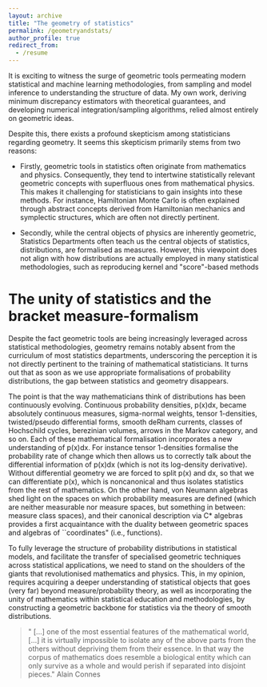 ```yaml
---
layout: archive
title: "The geometry of statistics"
permalink: /geometryandstats/
author_profile: true
redirect_from:
  - /resume
---
```


It is exciting to witness the surge of geometric tools permeating modern statistical and machine learning methodologies, from sampling and model inference to understanding the structure of data. 
My own work, deriving minimum discrepancy estimators with theoretical guarantees, and developing numerical integration/sampling algorithms, relied almost entirely on geometric ideas.

Despite this, there exists a profound skepticism among statisticians regarding geometry.
It seems this skepticism primarily stems from two reasons:
* Firstly, geometric tools in statistics often originate from mathematics and physics. Consequently, they tend to intertwine statistically relevant geometric concepts with superfluous ones from mathematical physics. This makes it challenging for statisticians to gain insights into these methods. For instance, Hamiltonian Monte Carlo is often explained through abstract concepts derived from Hamiltonian mechanics and symplectic structures, which are often not directly pertinent.
<!-- Moreover these tools, e.g., Wasserstein gradients or Langevin processes use notions from geometric measure theory, distributional calculus, and stochastic differential equations. The foundational principles of these tools are hard to grasp for individuals without a background in geometry. For instance, the structure of SDEs, e.g., the Ito correction term, is described by second-order geometry (and cocycles of transformations). Yet, to quote Laurent Schwartz, there is no second-order calculus without tears. More precisely:

  <blockquote>
    <p> "Meyer a intitulé son article "Géométrie stochastique sans larmes";
            je ne suis pas sûr qu’il n’y ait pas de larmes, mais suis à peu près sûr qu’il
            y en a dans le mien. Les larmes paraissent un peu inévitablement liées au calcul
            du second ordre ; on ne pleure pas au premier ordre, on pleure au second, depuis
            déjà des générations."
    </p>
  </blockquote>
-->
* Secondly, while the central objects of physics are inherently geometric, Statistics Departments often teach us the central objects of statistics, distributions, are formalised as measures. However, this viewpoint does not align with how distributions are actually employed in many statistical methodologies, such as reproducing kernel and "score"-based methods




The unity of statistics and the bracket measure-formalism
======

Despite the fact geometric tools are being increasingly leveraged across statistical methodologies,
geometry remains notably absent from the curriculum of most statistics departments,
underscoring the perception it is not directly pertinent to the training of mathematical statisticians.
It turns out that as soon as we use appropriate formalisations of probability distributions, the gap between statistics and geometry disappears. 

The point is that the way mathematicians think of distributions has been continuously evolving. Continuous probability densities, p(x)dx, became absolutely continuous measures, sigma-normal weights, tensor 1-densities, twisted/pseudo differential forms, smooth deRham currents,
classes of Hochschild cycles, berezinian volumes, arrows in the Markov category, and so on.
Each of these mathematical formalisation incorporates a new understanding of p(x)dx. For instance tensor 1-densities formalise the probability rate of change which then allows us to correctly talk about the differential information of p(x)dx (which is not its log-density derivative). Without differential geometry we are forced to split p(x) and dx, so that we can differentiate p(x), which is noncanonical and thus isolates statistics from the rest of mathematics. 
On the other hand, von Neumann algebras shed light on the spaces on which probability measures are defined (which are neither measurable nor measure spaces, but something in between: measure class spaces), and their canonical description via C* algebras provides a first acquaintance with the duality between geometric spaces and algebras of ``coordinates" (i.e., functions).

To fully leverage the structure of probability distributions in statistical models, and facilitate the transfer of specialised geometric techniques across statistical applications, we need to stand on the shoulders of the giants that revolutionised mathematics and physics. This, in my opinion, requires acquiring a deeper understanding of statistical objects that goes (very far) beyond  measure/probability theory, as well as incorporating the unity of mathematics within statistical education and methodologies, by constructing a geometric backbone for statistics via the theory of smooth distributions.

<blockquote>
    <p> " [...] one of the most essential features of the mathematical world, [...] it is virtually impossible to isolate any of the above
parts from the others without depriving them from their essence. In that way the
corpus of mathematics does resemble a biological entity which can only survive as
a whole and would perish if separated into disjoint pieces." Alain Connes
    </p>
  </blockquote>


<!--
J'Accuse...! 
=======

To appropriately reference and leverage mathematical knowledge, it is crucial to understand the correct mathematical formalisations of the objects used in statistical computations. For example, the very idea of constructing the log-density derivative, to utilise the distribution's differential information, creates a divide between mathematics and statistics, since it introduces an arbitrary choice of reference "measure" and an unjustified logarithm, a practice mathematicians would rarely employ. 

In fact, within a single application distributions will often be formalised with different structures reflecting the property we are interested in. 
For instance, when constructing measure-preserving systems for sampling/inference we will typically rely on Lie algebroids and twisted cohomology structures, in which distributions are viewed as 1-densities or twisted top-forms.
On the other hand, when we construct bias-correction tools we often only leverage their cocycle structures; when we build discrepancies we typically should view them as continuous linear functionals on function spaces,
while when we study ergodicity we typically use their measure-class structure, in which distributions are viewed as faithful normal weights.

Understanding the foundations of distributions is vital to create a genuinely interdisciplinary environment that amalgamates insights from statisticians, physicists, and mathematicians. It is the reason why for the last three years I have been working on the "Unravelling a Geometric Conspiracy" article, currently in progress, see 
<a href="https://alebarp.github.io/">The unity of statistics</a>.
-->
  


